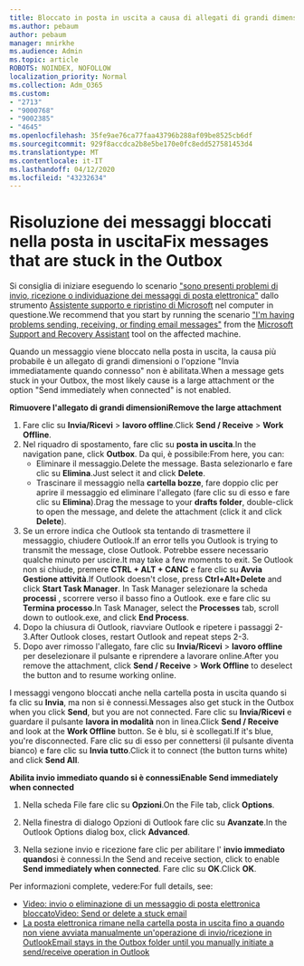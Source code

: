 ```yaml
---
title: Bloccato in posta in uscita a causa di allegati di grandi dimensioni
ms.author: pebaum
author: pebaum
manager: mnirkhe
ms.audience: Admin
ms.topic: article
ROBOTS: NOINDEX, NOFOLLOW
localization_priority: Normal
ms.collection: Adm_O365
ms.custom:
- "2713"
- "9000768"
- "9002385"
- "4645"
ms.openlocfilehash: 35fe9ae76ca77faa43796b288af09be8525cb6df
ms.sourcegitcommit: 929f8accdca2b8e5be170e0fc8edd527581453d4
ms.translationtype: MT
ms.contentlocale: it-IT
ms.lasthandoff: 04/12/2020
ms.locfileid: "43232634"
---
```

# <a name="fix-messages-that-are-stuck-in-the-outbox"></a><span data-ttu-id="793c3-102">Risoluzione dei messaggi bloccati nella posta in uscita</span><span class="sxs-lookup"><span data-stu-id="793c3-102">Fix messages that are stuck in the Outbox</span></span>

<span data-ttu-id="793c3-103">Si consiglia di iniziare eseguendo lo scenario ["sono presenti problemi di invio, ricezione o individuazione dei messaggi di posta elettronica"](https://aka.ms/SaRA-OutlookSendReceive) dallo strumento [Assistente supporto e ripristino di Microsoft](https://diagnostics.office.com/#/) nel computer in questione.</span><span class="sxs-lookup"><span data-stu-id="793c3-103">We recommend that you start by running the scenario ["I'm having problems sending, receiving, or finding email messages"](https://aka.ms/SaRA-OutlookSendReceive) from the [Microsoft Support and Recovery Assistant](https://diagnostics.office.com/#/) tool on the affected machine.</span></span>

<span data-ttu-id="793c3-104">Quando un messaggio viene bloccato nella posta in uscita, la causa più probabile è un allegato di grandi dimensioni o l'opzione "Invia immediatamente quando connesso" non è abilitata.</span><span class="sxs-lookup"><span data-stu-id="793c3-104">When a message gets stuck in your Outbox, the most likely cause is a large attachment or the option "Send immediately when connected" is not enabled.</span></span>

<span data-ttu-id="793c3-105">**Rimuovere l'allegato di grandi dimensioni**</span><span class="sxs-lookup"><span data-stu-id="793c3-105">**Remove the large attachment**</span></span>

1. <span data-ttu-id="793c3-106">Fare clic su **Invia/Ricevi** > **lavoro offline**.</span><span class="sxs-lookup"><span data-stu-id="793c3-106">Click **Send / Receive** > **Work Offline**.</span></span> 
2. <span data-ttu-id="793c3-107">Nel riquadro di spostamento, fare clic su **posta in uscita**.</span><span class="sxs-lookup"><span data-stu-id="793c3-107">In the navigation pane, click **Outbox**.</span></span> <span data-ttu-id="793c3-108">Da qui, è possibile:</span><span class="sxs-lookup"><span data-stu-id="793c3-108">From here, you can:</span></span> 
    - <span data-ttu-id="793c3-109">Eliminare il messaggio.</span><span class="sxs-lookup"><span data-stu-id="793c3-109">Delete the message.</span></span> <span data-ttu-id="793c3-110">Basta selezionarlo e fare clic su **Elimina**.</span><span class="sxs-lookup"><span data-stu-id="793c3-110">Just select it and click **Delete**.</span></span>
    - <span data-ttu-id="793c3-111">Trascinare il messaggio nella **cartella bozze**, fare doppio clic per aprire il messaggio ed eliminare l'allegato (fare clic su di esso e fare clic su **Elimina**).</span><span class="sxs-lookup"><span data-stu-id="793c3-111">Drag the message to your **drafts folder**, double-click to open the message, and delete the attachment (click it and click **Delete**).</span></span>
3. <span data-ttu-id="793c3-112">Se un errore indica che Outlook sta tentando di trasmettere il messaggio, chiudere Outlook.</span><span class="sxs-lookup"><span data-stu-id="793c3-112">If an error tells you Outlook is trying to transmit the message, close Outlook.</span></span> <span data-ttu-id="793c3-113">Potrebbe essere necessario qualche minuto per uscire.</span><span class="sxs-lookup"><span data-stu-id="793c3-113">It may take a few moments to exit.</span></span> <span data-ttu-id="793c3-114">Se Outlook non si chiude, premere **CTRL + ALT + CANC** e fare clic su **Avvia Gestione attività**.</span><span class="sxs-lookup"><span data-stu-id="793c3-114">If Outlook doesn't close, press **Ctrl+Alt+Delete** and click **Start Task Manager**.</span></span> <span data-ttu-id="793c3-115">In Task Manager selezionare la scheda **processi** , scorrere verso il basso fino a Outlook. exe e fare clic su **Termina processo**.</span><span class="sxs-lookup"><span data-stu-id="793c3-115">In Task Manager, select the **Processes** tab, scroll down to outlook.exe, and click **End Process**.</span></span>
4. <span data-ttu-id="793c3-116">Dopo la chiusura di Outlook, riavviare Outlook e ripetere i passaggi 2-3.</span><span class="sxs-lookup"><span data-stu-id="793c3-116">After Outlook closes, restart Outlook and repeat steps 2-3.</span></span> 
5. <span data-ttu-id="793c3-117">Dopo aver rimosso l'allegato, fare clic su **Invia/Ricevi** > **lavoro offline** per deselezionare il pulsante e riprendere a lavorare online.</span><span class="sxs-lookup"><span data-stu-id="793c3-117">After you remove the attachment, click **Send / Receive** > **Work Offline** to deselect the button and to resume working online.</span></span> 

<span data-ttu-id="793c3-118">I messaggi vengono bloccati anche nella cartella posta in uscita quando si fa clic su **Invia**, ma non si è connessi.</span><span class="sxs-lookup"><span data-stu-id="793c3-118">Messages also get stuck in the Outbox when you click **Send**, but you are not connected.</span></span> <span data-ttu-id="793c3-119">Fare clic su **Invia/Ricevi** e guardare il pulsante **lavora in modalità** non in linea.</span><span class="sxs-lookup"><span data-stu-id="793c3-119">Click **Send / Receive** and look at the **Work Offline** button.</span></span> <span data-ttu-id="793c3-120">Se è blu, si è scollegati.</span><span class="sxs-lookup"><span data-stu-id="793c3-120">If it's blue, you're disconnected.</span></span> <span data-ttu-id="793c3-121">Fare clic su di esso per connettersi (il pulsante diventa bianco) e fare clic su **Invia tutto**.</span><span class="sxs-lookup"><span data-stu-id="793c3-121">Click it to connect (the button turns white) and click **Send All**.</span></span>
 
<span data-ttu-id="793c3-122">**Abilita invio immediato quando si è connessi**</span><span class="sxs-lookup"><span data-stu-id="793c3-122">**Enable Send immediately when connected**</span></span>
 
1. <span data-ttu-id="793c3-123">Nella scheda File fare clic su **Opzioni**.</span><span class="sxs-lookup"><span data-stu-id="793c3-123">On the File tab, click **Options**.</span></span>

2. <span data-ttu-id="793c3-124">Nella finestra di dialogo Opzioni di Outlook fare clic su **Avanzate**.</span><span class="sxs-lookup"><span data-stu-id="793c3-124">In the Outlook Options dialog box, click **Advanced**.</span></span>

3. <span data-ttu-id="793c3-125">Nella sezione invio e ricezione fare clic per abilitare l' **invio immediato quando**si è connessi.</span><span class="sxs-lookup"><span data-stu-id="793c3-125">In the Send and receive section, click to enable **Send immediately when connected**.</span></span> <span data-ttu-id="793c3-126">Fare clic su **OK**.</span><span class="sxs-lookup"><span data-stu-id="793c3-126">Click **OK**.</span></span>
 
<span data-ttu-id="793c3-127">Per informazioni complete, vedere:</span><span class="sxs-lookup"><span data-stu-id="793c3-127">For full details, see:</span></span>
- [<span data-ttu-id="793c3-128">Video: invio o eliminazione di un messaggio di posta elettronica bloccato</span><span class="sxs-lookup"><span data-stu-id="793c3-128">Video: Send or delete a stuck email</span></span>](https://support.office.com/article/Video-Send-or-delete-an-email-stuck-in-your-outbox-26d5d34a-4e5f-444a-a9e8-44db04a94dec) 
- [<span data-ttu-id="793c3-129">La posta elettronica rimane nella cartella posta in uscita fino a quando non viene avviata manualmente un'operazione di invio/ricezione in Outlook</span><span class="sxs-lookup"><span data-stu-id="793c3-129">Email stays in the Outbox folder until you manually initiate a send/receive operation in Outlook</span></span>](https://support.microsoft.com/help/2797572/email-stays-in-the-outbox-folder-until-you-manually-initiate-a-send-re)
